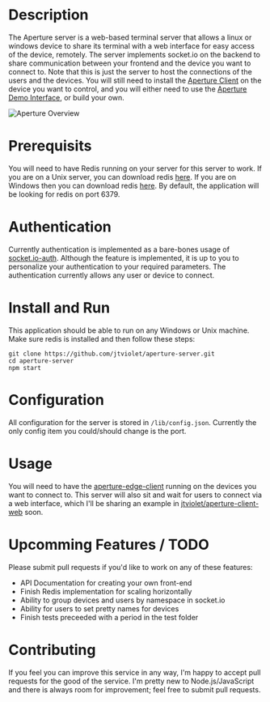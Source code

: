 # Description
The Aperture server is a web-based terminal server that allows a linux or windows device to share its terminal with a web interface for easy access of the device, remotely. The server implements socket.io on the backend to share communication between your frontend and the device you want to connect to. Note that this is just the server to host the connections of the users and the devices. You will still need to install the [Aperture Client](https://github.com/jtviolet/aperture-edge-client) on the device you want to control, and you will either need to use the [Aperture Demo Interface](https://github.com/jtviolet/aperture-web-client), or build your own.

![Aperture Overview](https://i.imgur.com/BAOb6DX.png)

# Prerequisits
You will need to have Redis running on your server for this server to work. If you are on a Unix server, you can download redis [here](https://redis.io/download). If you are on Windows then you can download redis [here](https://github.com/MicrosoftArchive/redis/releases). By default, the application will be looking for redis on port 6379.

# Authentication
Currently authentication is implemented as a bare-bones usage of [socket.io-auth](https://github.com/facundoolano/socketio-auth). Although the feature is implemented, it is up to you to personalize your authentication to your required parameters. The authentication currently allows any user or device to connect.

# Install and Run
This application should be able to run on any Windows or Unix machine. Make sure redis is installed and then follow these steps:
```
git clone https://github.com/jtviolet/aperture-server.git
cd aperture-server
npm start
```

# Configuration
All configuration for the server is stored in `/lib/config.json`. Currently the only config item you could/should change is the port.

# Usage
You will need to have the [aperture-edge-client](https://github.com/jtviolet/aperture-edge-client) running on the devices you want to connect to. This server will also sit and wait for users to connect via a web interface, which I'll be sharing an example in [jtviolet/aperture-client-web](https://github.com/jtviolet/aperture-client-web) soon.

# Upcomming Features / TODO
Please submit pull requests if you'd like to work on any of these features:
  * API Documentation for creating your own front-end
  * Finish Redis implementation for scaling horizontally
  * Ability to group devices and users by namespace in socket.io
  * Ability for users to set pretty names for devices
  * Finish tests preceeded with a period in the test folder

# Contributing
If you feel you can improve this service in any way, I'm happy to accept pull requests for the good of the service. I'm pretty new to Node.js/JavaScript and there is always room for improvement; feel free to submit pull requests.
